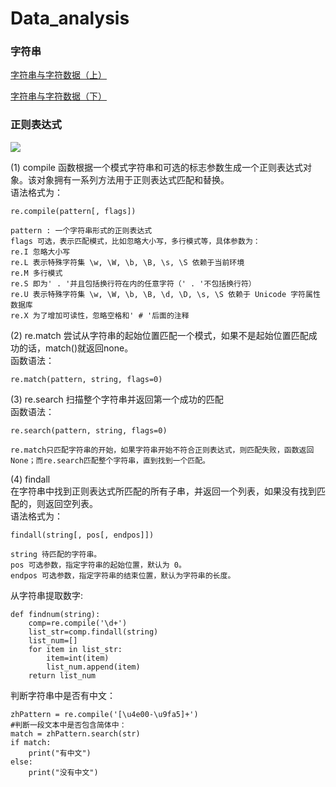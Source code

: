 # Data_analysis

### 字符串

[字符串与字符数据（上）](https://mp.weixin.qq.com/s?src=11&timestamp=1532656122&ver=1023&signature=5eSYmrZlKAAG3dCOLSNtngg87KtuwrKztGegdpjCnVUiFCon5uM35F8X1g1VtBsTptpcrgHovIRpA0vl91BfsPhIyaVBhAWcmzhmtmjR*4-Oj7iF*DUjts1CXGCYE8m6&new=1)

[字符串与字符数据（下）](https://mp.weixin.qq.com/s?src=11&timestamp=1532656122&ver=1023&signature=5eSYmrZlKAAG3dCOLSNtngg87KtuwrKztGegdpjCnVWEvKvXoOaqgEd*4AoA1dnsOCD2hWV2tGNuBht9RPL4w83wMa-O1g2gyMPjVaxtdlw9xlgpY*EUfipgQJ4v-dML&new=1)

### 正则表达式

![](https://mmbiz.qpic.cn/mmbiz_png/6e7JRZQW8LPrMiaKGTGcc3eUkib9Q2kRMJkcp9Ljiaia0oTT40SfwwIMZIoBljveqFA2DicfYTAKCbfVhtn3FtAWSCQ/640?wx_fmt=png&tp=webp&wxfrom=5&wx_lazy=1)


(1) compile 函数根据一个模式字符串和可选的标志参数生成一个正则表达式对象。该对象拥有一系列方法用于正则表达式匹配和替换。  
语法格式为：  
```
re.compile(pattern[, flags])

pattern : 一个字符串形式的正则表达式
flags 可选，表示匹配模式，比如忽略大小写，多行模式等，具体参数为：
re.I 忽略大小写
re.L 表示特殊字符集 \w, \W, \b, \B, \s, \S 依赖于当前环境
re.M 多行模式
re.S 即为' . '并且包括换行符在内的任意字符（' . '不包括换行符）
re.U 表示特殊字符集 \w, \W, \b, \B, \d, \D, \s, \S 依赖于 Unicode 字符属性数据库
re.X 为了增加可读性，忽略空格和' # '后面的注释
```
(2) re.match 尝试从字符串的起始位置匹配一个模式，如果不是起始位置匹配成功的话，match()就返回none。   
函数语法：  
```
re.match(pattern, string, flags=0)
```
(3) re.search 扫描整个字符串并返回第一个成功的匹配   
函数语法：   
```
re.search(pattern, string, flags=0)

re.match只匹配字符串的开始，如果字符串开始不符合正则表达式，则匹配失败，函数返回None；而re.search匹配整个字符串，直到找到一个匹配。
```
(4) findall   
在字符串中找到正则表达式所匹配的所有子串，并返回一个列表，如果没有找到匹配的，则返回空列表。    
语法格式为：   
```
findall(string[, pos[, endpos]])

string 待匹配的字符串。
pos 可选参数，指定字符串的起始位置，默认为 0。
endpos 可选参数，指定字符串的结束位置，默认为字符串的长度。
```

从字符串提取数字:  
```
def findnum(string):
    comp=re.compile('\d+')
    list_str=comp.findall(string)
    list_num=[]
    for item in list_str:
        item=int(item)
        list_num.append(item)
    return list_num
```

判断字符串中是否有中文：  
```
zhPattern = re.compile('[\u4e00-\u9fa5]+')
#判断一段文本中是否包含简体中：
match = zhPattern.search(str)
if match:
    print("有中文")
else:
    print("没有中文")
```
